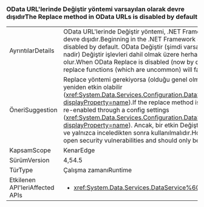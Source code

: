 ### <a name="the-replace-method-in-odata-urls-is-disabled-by-default"></a><span data-ttu-id="1c7e5-101">OData URL'lerinde Değiştir yöntemi varsayılan olarak devre dışıdır</span><span class="sxs-lookup"><span data-stu-id="1c7e5-101">The Replace method in OData URLs is disabled by default</span></span>

|   |   |
|---|---|
|<span data-ttu-id="1c7e5-102">Ayrıntılar</span><span class="sxs-lookup"><span data-stu-id="1c7e5-102">Details</span></span>|<span data-ttu-id="1c7e5-103">OData URL'lerinde Değiştir yöntemi, .NET Framework 4. 5 ' başlayarak, varsayılan olarak devre dışıdır.</span><span class="sxs-lookup"><span data-stu-id="1c7e5-103">Beginning in the .NET Framework 4.5, the Replace method in OData URLs is disabled by default.</span></span> <span data-ttu-id="1c7e5-104">OData Değiştir (şimdi varsayılan olarak) devre dışı bırakıldığında (Bu nadir) Değiştir işlevleri dahil olmak üzere herhangi bir kullanıcı isteğinin başarısız olur.</span><span class="sxs-lookup"><span data-stu-id="1c7e5-104">When OData Replace is disabled (now by default), any user requests including replace functions (which are uncommon) will fail.</span></span>|
|<span data-ttu-id="1c7e5-105">Öneri</span><span class="sxs-lookup"><span data-stu-id="1c7e5-105">Suggestion</span></span>|<span data-ttu-id="1c7e5-106">Replace yöntemi gerekiyorsa (olduğu genel olmayan), yapılandırma ayarları aracılığıyla yeniden etkin olabilir (<xref:System.Data.Services.Configuration.DataServicesFeaturesSection.ReplaceFunction?displayProperty=name>).</span><span class="sxs-lookup"><span data-stu-id="1c7e5-106">If the replace method is required (which is uncommon), it can be re-enabled through a config settings (<xref:System.Data.Services.Configuration.DataServicesFeaturesSection.ReplaceFunction?displayProperty=name>).</span></span> <span data-ttu-id="1c7e5-107">Ancak, bir etkin Değiştir yöntemi güvenlik açıklarını açabilirsiniz ve yalnızca inceledikten sonra kullanılmalıdır.</span><span class="sxs-lookup"><span data-stu-id="1c7e5-107">However, an enabled replace method can open security vulnerabilities and should only be used after careful review.</span></span>|
|<span data-ttu-id="1c7e5-108">Kapsam</span><span class="sxs-lookup"><span data-stu-id="1c7e5-108">Scope</span></span>|<span data-ttu-id="1c7e5-109">Kenar</span><span class="sxs-lookup"><span data-stu-id="1c7e5-109">Edge</span></span>|
|<span data-ttu-id="1c7e5-110">Sürüm</span><span class="sxs-lookup"><span data-stu-id="1c7e5-110">Version</span></span>|<span data-ttu-id="1c7e5-111">4,5</span><span class="sxs-lookup"><span data-stu-id="1c7e5-111">4.5</span></span>|
|<span data-ttu-id="1c7e5-112">Tür</span><span class="sxs-lookup"><span data-stu-id="1c7e5-112">Type</span></span>|<span data-ttu-id="1c7e5-113">Çalışma zamanı</span><span class="sxs-lookup"><span data-stu-id="1c7e5-113">Runtime</span></span>|
|<span data-ttu-id="1c7e5-114">Etkilenen API'leri</span><span class="sxs-lookup"><span data-stu-id="1c7e5-114">Affected APIs</span></span>|<ul><li><xref:System.Data.Services.DataService%601?displayProperty=nameWithType></li></ul>|

